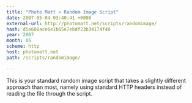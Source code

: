 ```yaml
---
title: "Photo Matt » Random Image Script"
date: 2007-05-04 03:40:41 +0000
external-url: http://photomatt.net/scripts/randomimage/
hash: d5a608ace6e1b65e7ebdf23b34174f40
year: 2007
month: 05
scheme: http
host: photomatt.net
path: /scripts/randomimage/

---
```


This is your standard random image script that takes a slightly different approach than most, namely using standard HTTP headers instead of reading the file through the script.
